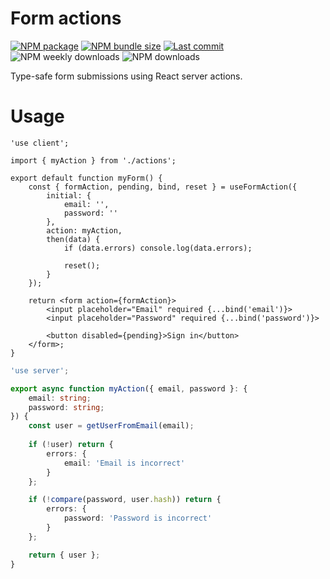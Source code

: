 # Form actions

[![NPM package](https://img.shields.io/npm/v/form-actions)](https://www.npmjs.com/package/form-actions)
[![NPM bundle size](https://img.shields.io/bundlephobia/minzip/form-actions)](https://bundlephobia.com/package/form-actions)
[![Last commit](https://img.shields.io/github/last-commit/florian-lp/form-actions)](https://github.com/florian-lp/form-actions)
![NPM weekly downloads](https://img.shields.io/npm/dw/form-actions)
![NPM downloads](https://img.shields.io/npm/dt/form-actions)

Type-safe form submissions using React server actions.

# Usage

```tsx
'use client';

import { myAction } from './actions';

export default function myForm() {
    const { formAction, pending, bind, reset } = useFormAction({
        initial: {
            email: '',
            password: ''
        },
        action: myAction,
        then(data) {
            if (data.errors) console.log(data.errors);

            reset();
        }
    });

    return <form action={formAction}>
        <input placeholder="Email" required {...bind('email')}>
        <input placeholder="Password" required {...bind('password')}>

        <button disabled={pending}>Sign in</button>
    </form>;
}
```

```ts
'use server';

export async function myAction({ email, password }: {
    email: string;
    password: string;
}) {
    const user = getUserFromEmail(email);
    
    if (!user) return {
        errors: {
            email: 'Email is incorrect'
        }
    };

    if (!compare(password, user.hash)) return {
        errors: {
            password: 'Password is incorrect'
        }
    };

    return { user };
}
```